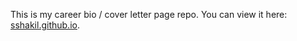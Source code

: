 This is my career bio / cover letter page repo. You can view it here: [sshakil.github.io](https://sshakil.github.io).
